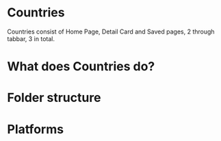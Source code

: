 # Countries

Countries consist of Home Page, Detail Card and Saved pages, 2 through tabbar, 3 in total.

# What does Countries do?

# Folder structure

# Platforms
